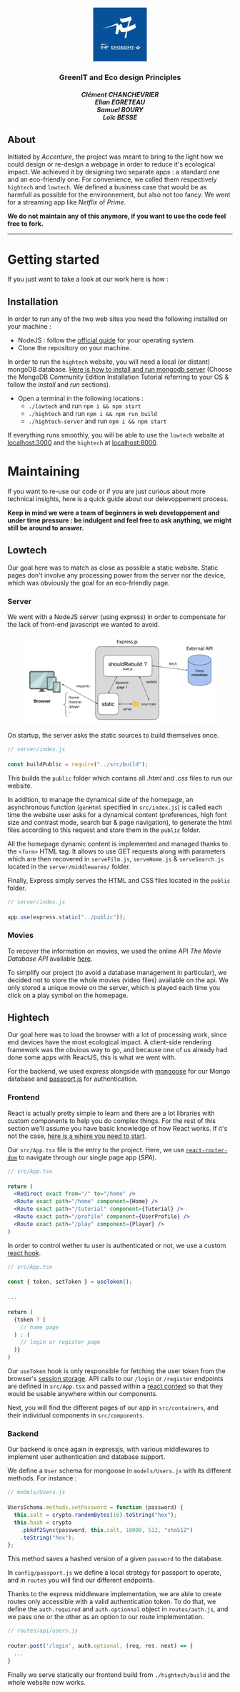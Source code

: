<!-- PROJECT LOGO -->
<br />
<p align="center">
  <a href="https://github.com/cchanche/esp32iot">
    <img src="images/enseeiht.jpeg" alt="Logo" width="120" height="120">
  </a>

  <h3 align="center">GreenIT and Eco design Principles</h3>
  <h5 align="center"><i>Clément CHANCHEVRIER</br>Elian EGRETEAU</br>Samuel BOURY</br>Loïc BESSE</i></h4>
</p>

## About

Initiated by _Accenture_, the project was meant to bring to the light how we could design or re-design a webpage in order to reduce it's ecological impact. We achieved it by designing two separate apps : a standard one and an eco-friendly one. For convenience, we called them respectively `hightech` and `lowtech`. We defined a business case that would be as harmfull as possible for the environnement, but also not too fancy. We went for a streaming app like _Netflix_ of _Prime_.

**We do not maintain any of this anymore, if you want to use the code feel free to fork.**

---

# Getting started

If you just want to take a look at our work here is how :

## Installation

In order to run any of the two web sites you need the following installed on your machine :

- NodeJS : follow the [official guide](https://nodejs.org/en/) for your operating system.
- Clone the repository on your machine.

In order to run the `hightech` website, you will need a local (or distant) mongoDB database. [Here is how to install and run mongodb server](https://docs.mongodb.com/manual/installation/) (Choose the MongoDB Community Edition Installation Tutorial referring to your OS & follow the _install_ and _run_ sections).

- Open a terminal in the following locations :
  - `./lowtech` and run `npm i && npm start`
  - `./hightech` and run `npm i && npm run build`
  - `./hightech-server` and run `npm i && npm start`

If everything runs smoothly, you will be able to use the `lowtech` website at [localhost:3000](localhost:3000) and the `hightech` at [localhost:8000](localhost:8000).

# Maintaining

If you want to re-use our code or if you are just curious about more technical insights, here is a quick guide about our delevoppement process.

**Keep in mind we were a team of beginners in web developpement and under time pressure : be indulgent and feel free to ask anything, we might still be around to answer.**

## Lowtech

Our goal here was to match as close as possible a static website. Static pages don't involve any processing power from the server nor the device, which was obviously the goal for an eco-friendly page.

### Server

We went with a NodeJS server (using express) in order to compensate for the lack of front-end javascript we wanted to avoid.

<p align="center">
    <img src="images/lowtech-server.png" alt="Logo" height="200">
</p>

On startup, the server asks the static sources to build themselves once.

```javascript
// server/index.js

const buildPublic = require("../src/build");
```

This builds the `public` folder which contains all _.html_ and _.css_ files to run our website.

In addition, to manage the dynamical side of the homepage, an asynchronous function (`genHtml` specified in `src/index.js`) is called each time the website user asks for a dynamical content (preferences, high font size and contrast mode, search bar & page navigation), to generate the html files according to this request and store them in the `public` folder.

All the homepage dynamic content is implemented and managed thanks to the `<form>` HTML tag. It allows to use GET requests along with parameters which are then recovered in `serveFilm.js`, `serveHome.js` & `serveSearch.js` located in the `server/middlewares/` folder.

Finally, Express simply serves the HTML and CSS files located in the `public` folder.

```javascript
// server/index.js

app.use(express.static("../public"));
```

### Movies

To recover the information on movies, we used the online API _The Movie Database API_ available [here](https://developers.themoviedb.org/3/getting-started/introduction).

To simplify our project (to avoid a database management in particular), we decided not to store the whole movies (video files) available on the api. We only stored a unique movie on the server, which is played each time you click on a play symbol on the homepage.

## Hightech

Our goal here was to load the browser with a lot of processing work, since end devices have the most ecological impact. A client-side rendering framework was the obvious way to go, and because one of us already had done some apps with ReactJS, this is what we went with.

For the backend, we used express alongside with [mongoose](https://mongoosejs.com/) for our Mongo database and [passport.js](http://www.passportjs.org/) for authentication.

### Frontend

React is actually pretty simple to learn and there are a lot libraries with custom components to help you do complex things. For the rest of this section we'll assume you have basic knowledge of how React works. If it's not the case, [here is a where you need to start](reactjs.org/docs/getting-started.html).

Our `src/App.tsx` file is the entry to the project. Here, we use [`react-router-dom`](https://reactrouter.com/web/) to navigate through our single page app (_SPA_).

```jsx
// src/App.tsx

return (
  <Redirect exact from="/" to="/home" />
  <Route exact path="/home" component={Home} />
  <Route exact path="/tutorial" component={Tutorial} />
  <Route exact path="/profile" component={UserProfile} />
  <Route exact path="/play" component={Player} />
)
```

In order to control wether tu user is authenticated or not, we use a custom [react hook](https://reactjs.org/docs/hooks-intro.html).

```jsx
// src/App.tsx

const { token, setToken } = useToken();

...

return (
  {token ? (
    // home page
  ) : (
    // login or register page
  )}
)
```

Our `useToken` hook is only responsible for fetching the user token from the browser's [session storage](https://developer.mozilla.org/en-US/docs/Web/API/Window/sessionStorage). API calls to our `/login` or `/register` endpoints are defined in `src/App.tsx` and passed within a [react context](https://reactjs.org/docs/context.html) so that they would be usable anywhere within our components.

Next, you will find the different pages of our app in `src/containers`, and their individual components in `src/components`.

### Backend

Our backend is once again in expressjs, with various middlewares to implement user authentication and database support.

We define a `User` schema for mongoose in `models/Users.js` with its different methods. For instance :

```js
// models/Users.js

UsersSchema.methods.setPassword = function (password) {
  this.salt = crypto.randomBytes(16).toString("hex");
  this.hash = crypto
    .pbkdf2Sync(password, this.salt, 10000, 512, "sha512")
    .toString("hex");
};
```

This method saves a hashed version of a given `password` to the database.

In `config/passport.js` we define a local strategy for passport to operate, and in `routes` you will find our different endpoints.

Thanks to the express middleware implementation, we are able to create routes only accessible with a valid authentication token. To do that, we define the `auth.required` and `auth.optionnal` object in `routes/auth.js`, and we pass one or the other as an option to our route implementation.

```js
// routes/api/users.js

router.post('/login', auth.optional, (req, res, next) => {
  ...
}
```

Finally we serve statically our frontend build from `./hightech/build` and the whole website now works.
